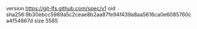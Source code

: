 version https://git-lfs.github.com/spec/v1
oid sha256:9b30ebcc5989a5c2ceae8b2aa87fe94f439a8aa5616ca0e6085760ca4f54867d
size 5585
